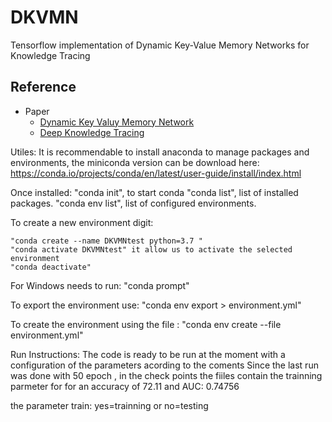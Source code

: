 # DKVMN
Tensorflow implementation of Dynamic Key-Value Memory Networks for Knowledge Tracing 

Reference
---------
* Paper
  * [Dynamic Key Valuy Memory Network](https://arxiv.org/abs/1611.08108)
  * [Deep Knowledge Tracing](https://arxiv.org/abs/1506.05908)

Utiles:
It is recommendable to install anaconda to manage packages and environments, the miniconda version can be download here:
https://conda.io/projects/conda/en/latest/user-guide/install/index.html

Once installed:
	"conda init", to start conda 
	"conda list", list of installed packages. 
	"conda env list", list of configured environments.

To create a new environment digit:

	"conda create --name DKVMNtest python=3.7 " 
	"conda activate DKVMNtest" it allow us to activate the selected environment
 	"conda deactivate"

For Windows needs to run:
	"conda prompt"

To export the environment use:
	"conda env export > environment.yml"

To create the environment using the file :
	"conda env create --file environment.yml"


Run Instructions:
The code is ready to be run at the moment with a configuration of the parameters acording to the coments
Since the last run was done with 50 epoch , in the check points the fiiles contain the trainning parmeter for 
for an accuracy of 72.11 and AUC: 0.74756

the parameter train:  yes=trainning or no=testing

